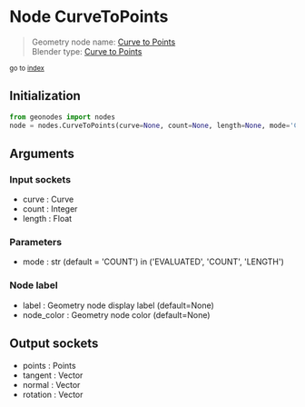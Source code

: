 
# Node CurveToPoints

> Geometry node name: [Curve to Points](https://docs.blender.org/manual/en/latest/modeling/geometry_nodes/curve/curve_to_points.html)<br>
  Blender type: [Curve to Points](https://docs.blender.org/api/current/bpy.types.GeometryNodeCurveToPoints.html)
  
<sub>go to [index](/docs/index.md)</sub>

## Initialization

```python
from geonodes import nodes
node = nodes.CurveToPoints(curve=None, count=None, length=None, mode='COUNT', label=None, node_color=None)
```



## Arguments


### Input sockets

- curve : Curve
- count : Integer
- length : Float

### Parameters

- mode : str (default = 'COUNT') in ('EVALUATED', 'COUNT', 'LENGTH')

### Node label

- label : Geometry node display label (default=None)
- node_color : Geometry node color (default=None)

## Output sockets

- points : Points
- tangent : Vector
- normal : Vector
- rotation : Vector
